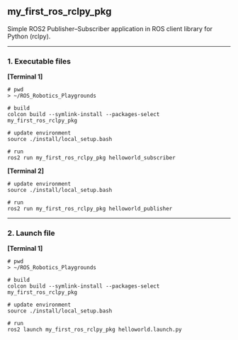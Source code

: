 ## my_first_ros_rclpy_pkg

Simple ROS2 Publisher–Subscriber application in ROS client library for Python (rclpy).

----

### 1. Executable files

**[Terminal 1]**
```
# pwd
> ~/ROS_Robotics_Playgrounds

# build
colcon build --symlink-install --packages-select my_first_ros_rclpy_pkg

# update environment
source ./install/local_setup.bash

# run
ros2 run my_first_ros_rclpy_pkg helloworld_subscriber
```

**[Terminal 2]**
```
# update environment
source ./install/local_setup.bash

# run
ros2 run my_first_ros_rclpy_pkg helloworld_publisher
```

----
### 2. Launch file

**[Terminal 1]**
```
# pwd
> ~/ROS_Robotics_Playgrounds

# build
colcon build --symlink-install --packages-select my_first_ros_rclpy_pkg

# update environment
source ./install/local_setup.bash

# run
ros2 launch my_first_ros_rclpy_pkg helloworld.launch.py
```

